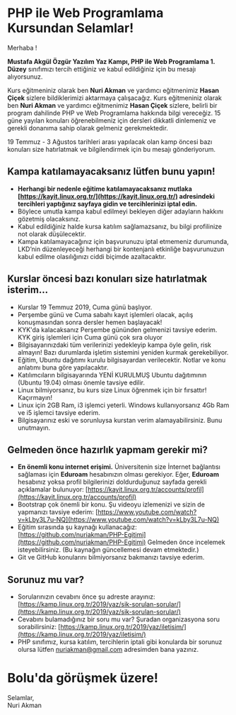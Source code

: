 # PHP ile Web Programlama Kursundan Selamlar!

Merhaba !  

**Mustafa Akgül Özgür Yazılım Yaz Kampı, PHP ile Web Programlama 1. Düzey** sınıfımızı tercih ettiğiniz ve kabul edildiğiniz için bu mesajı alıyorsunuz.

Kurs eğitmeniniz olarak ben **Nuri Akman** ve yardımcı eğitmenimiz **Hasan Çiçek** sizlere bildiklerimizi aktarmaya çalışacağız.
Kurs eğitmeniniz olarak ben **Nuri Akman** ve yardımcı eğitmenimiz **Hasan Çiçek** sizlere, belirli bir program dahilinde PHP ve Web Programlama hakkında bilgi vereceğiz. 15 güne yayılan konuları öğrenebilmeniz için dersleri dikkatli dinlemeniz ve gerekli donanıma sahip olarak gelmeniz gerekmektedir.

19 Temmuz - 3 Ağustos tarihleri arası yapılacak olan kamp öncesi bazı konuları size hatırlatmak ve bilgilendirmek için bu mesajı gönderiyorum.

## Kampa katılamayacaksanız lütfen bunu yapın!

-   **Herhangi bir nedenle eğitime katılamayacaksanız mutlaka [https://kayit.linux.org.tr/](https://kayit.linux.org.tr/) adresindeki tercihleri yaptığınız sayfaya gidin ve tercihlerinizi iptal edin.**      
-   Böylece umutla kampa kabul edilmeyi bekleyen diğer adayların hakkını gözetmiş olacaksınız.
-   Kabul edildiğiniz halde kursa katılım sağlamazsanız, bu bilgi profilinize not olarak düşülecektir.
-   Kampa katılamayacağınız için başvurunuzu iptal etmemeniz durumunda, LKD’nin düzenleyeceği herhangi bir kontenjanlı etkinliğe başvurunuzun kabul edilme olasılığınızı ciddi biçimde azaltacaktır.

## Kurslar öncesi bazı konuları size hatırlatmak isterim...

-   Kurslar 19 Temmuz 2019, Cuma günü başlıyor.
-   Perşembe günü ve Cuma sabahı kayıt işlemleri olacak, açılış konuşmasından sonra dersler hemen başlayacak!
-   KYK'da kalacaksanız Perşembe gününden gelmenizi tavsiye ederim. KYK giriş işlemleri için Cuma günü çok sıra oluyor
-   Bilgisayarınızdaki tüm verilerinizi yedekleyip kampa öyle gelin, risk almayın! Bazı durumlarda işletim sistemini yeniden kurmak gerekebiliyor.  
-   Eğitim, Ubuntu dağıtımı kurulu bilgisayardan verilecektir. Notlar ve konu anlatımı buna göre yapılacaktır.  
-   Katılımcıların bilgisayarında YENİ KURULMUŞ Ubuntu dağıtımının (Ubuntu 19.04) olması önemle tavsiye edilir.
-   Linux bilmiyorsanız, bu kurs size Linux öğrenmek için bir fırsattır! Kaçırmayın!  
-   Linux için 2GB Ram, i3 işlemci yeterli. Windows kullanıyorsanız 4Gb Ram ve i5 işlemci tavsiye ederim.
-   Bilgisayarınız eski ve sorunluysa kurstan verim alamayabilirsiniz. Bunu unutmayın.

## Gelmeden önce hazırlık yapmam gerekir mi?
-   **En önemli konu internet erişimi.** Üniversitenin size İnternet bağlantısı sağlaması için **Eduroam** hesabınızın olması gerekiyor. Eğer, **Eduroam** hesabınız yoksa profil bilgilerinizi doldurduğunuz sayfada gerekli açıklamalar bulunuyor: [https://kayit.linux.org.tr/accounts/profil](https://kayit.linux.org.tr/accounts/profil)
-   Bootstrap çok önemli bir konu. Şu videoyu izlemenizi ve sizin de yapmanızı tavsiye ederim: [https://www.youtube.com/watch?v=kLby3L7u-NQ](https://www.youtube.com/watch?v=kLby3L7u-NQ)
-   Eğitim sırasında şu kaynağı kullanacağız: [https://github.com/nuriakman/PHP-Egitimi](https://github.com/nuriakman/PHP-Egitimi) Gelmeden önce incelemek isteyebilirsiniz. (Bu kaynağın güncellemesi devam etmektedir.)  
-   Git ve GitHub konularını bilmiyorsanız bakmanızı tavsiye ederim.

## Sorunuz mu var?
-   Sorularınızın cevabını önce şu adreste arayınız: [https://kamp.linux.org.tr/2019/yaz/sik-sorulan-sorular/](https://kamp.linux.org.tr/2019/yaz/sik-sorulan-sorular/)
-   Cevabını bulamadığınız bir soru mu var? Şuradan organizasyona soru sorabilirsiniz: [https://kamp.linux.org.tr/2019/yaz/iletisim/](https://kamp.linux.org.tr/2019/yaz/iletisim/)
-   PHP sınıfımız, kursa katılım, tercihlerin iptali gibi konularda bir sorunuz olursa lütfen [nuriakman@gmail.com](mailto:nuriakman@gmail.com) adresimden bana yazınız.

# Bolu'da görüşmek üzere!

Selamlar,  
Nuri Akman

